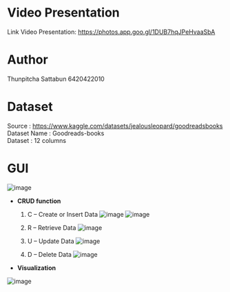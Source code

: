 # Video Presentation
Link Video Presentation: https://photos.app.goo.gl/1DUB7hqJPeHvaaSbA
# Author
Thunpitcha Sattabun 6420422010
# Dataset
Source : https://www.kaggle.com/datasets/jealousleopard/goodreadsbooks \
Dataset Name : Goodreads-books \
Dataset : 12 columns 
# GUI
![image](https://user-images.githubusercontent.com/115791301/204553924-6d3a3e24-809a-4cfe-85d3-b457aa58c64e.png)

* **CRUD function**
  1. C – Create or Insert Data
  ![image](https://user-images.githubusercontent.com/115791301/204556772-40f56115-cacf-4280-a421-8cf4594f53fe.png)
  ![image](https://user-images.githubusercontent.com/115791301/204556907-4a37b6e5-699b-4e35-b2ea-919f096145cd.png)

  2. R – Retrieve Data
  ![image](https://user-images.githubusercontent.com/115791301/204557155-121799b8-1ba6-4248-9914-6b74f5e12ec0.png)

  3. U – Update Data
  ![image](https://user-images.githubusercontent.com/115791301/204557328-3773c941-61f6-4d59-bf7e-021190f8fccc.png)

  4. D – Delete Data
  ![image](https://user-images.githubusercontent.com/115791301/204557518-3606a16b-9259-4020-871e-e219a0729491.png)
  
 * **Visualization**
 
 ![image](https://user-images.githubusercontent.com/115791301/204557745-f536e1dc-e31d-413b-80f1-fa4a74e26522.png)
